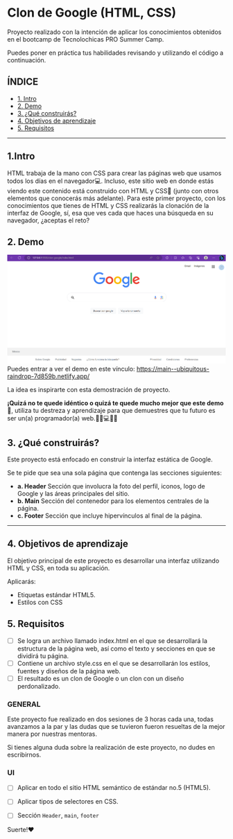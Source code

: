 # Clon de Google (HTML, CSS)

Proyecto realizado con la intención de aplicar los conocimientos obtenidos en el bootcamp de Tecnolochicas PRO Summer Camp.

Puedes poner en práctica tus habilidades revisando y utilizando el código a continuación.

## ÍNDICE

* [1. Intro](https://github.com/malibb/clon-de-google/tree/main#1intro)
* [2. Demo](https://github.com/malibb/clon-de-google/tree/main#2-demo)
* [3. ¿Qué construirás?](https://github.com/malibb/clon-de-google/tree/main#3-qu%C3%A9-construir%C3%A1s)
* [4. Objetivos de aprendizaje](https://github.com/malibb/clon-de-google/tree/main#4-objetivos-de-aprendizaje)
* [5. Requisitos](https://github.com/malibb/clon-de-google/tree/main#5-requisitos)

****

## 1.Intro

HTML trabaja de la mano con CSS para crear las páginas web que usamos todos los días en el navegador💻. Incluso, este sitio web en donde estás viendo este contenido está construido con HTML y CSS🤯 (junto con otros elementos que conocerás más adelante). Para este primer proyecto, con los conocimientos que tienes de HTML y CSS realizarás la clonación de la interfaz de Google, sí, esa que ves cada que haces una búsqueda en su navegador, ¿aceptas el reto? 

## 2. Demo
![imagen](images/clon-google.png)
Puedes entrar a ver el demo en este vínculo: https://main--ubiquitous-raindrop-7d859b.netlify.app/

La idea es inspirarte con esta demostración de proyecto. 

**¡Quizá no te quede idéntico o quizá te quede mucho mejor que este demo🤩**, utiliza tu destreza y aprendizaje para que demuestres que tu futuro es ser un(a) programador(a) web.👩🏻💻👦🏻

## 3. ¿Qué construirás?

Este proyecto está enfocado en construir la interfaz estática de Google.

Se te pide que sea una sola página que contenga las secciones siguientes:
  - **a. Header**
    Sección que involucra la foto del perfil, iconos, logo de Google y las áreas principales del sitio.
  - **b. Main**
    Sección del contenedor para los elementos centrales de la página. 
  - **c. Footer**
    Sección que incluye hipervínculos al final de la página.

****

## 4. Objetivos de aprendizaje

El objetivo principal de este proyecto es desarrollar una interfaz utilizando HTML y CSS, en toda su aplicación.

Aplicarás:

- Etiquetas estándar HTML5.
- Estilos con CSS


## 5. Requisitos

- [ ] Se logra un archivo llamado index.html en el que se desarrollará la estructura de la página web, así como el texto y secciones en que se dividirá tu página.
- [ ] Contiene un archivo style.css en el que se desarrollarán los estilos, fuentes y diseños de la página web.
- [ ] El resultado es un clon de Google o un clon con un diseño perdonalizado.

### GENERAL
Este proyecto fue realizado en dos sesiones de 3 horas cada una, todas avanzamos a la par y las dudas que se tuvieron fueron resueltas de la mejor manera por nuestras mentoras.

Si tienes alguna duda sobre la realización de este proyecto, no dudes en escribirnos.


### UI
- [ ] Aplicar en todo el sitio HTML semántico de estándar no.5 (HTML5).
- [ ] Aplicar tipos de selectores en CSS.
- [ ] Sección `Header`, `main`, `footer`


Suerte!❤